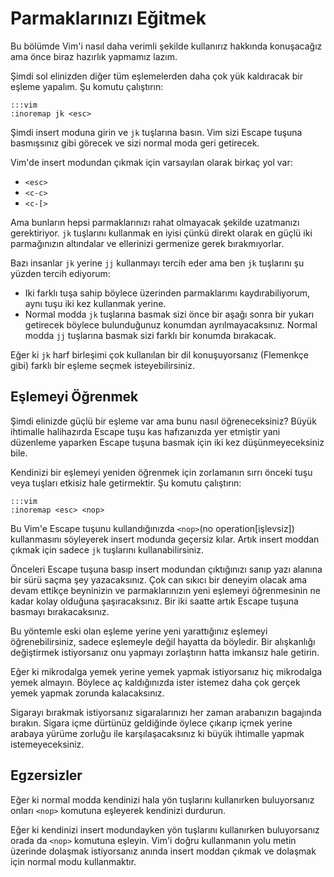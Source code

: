 Parmaklarınızı Eğitmek
======================

Bu bölümde Vim'i nasıl daha verimli şekilde kullanırız hakkında konuşacağız ama
önce biraz hazırlık yapmamız lazım.

Şimdi sol elinizden diğer tüm eşlemelerden daha çok yük kaldıracak bir eşleme
yapalım. Şu komutu çalıştırın:

    :::vim
    :inoremap jk <esc>

Şimdi insert moduna girin ve `jk` tuşlarına basın. Vim sizi Escape tuşuna
basmışsınız gibi görecek ve sizi normal moda geri getirecek.

Vim'de insert modundan çıkmak için varsayılan olarak birkaç yol var:

* `<esc>`
* `<c-c>`
* `<c-[>`

Ama bunların hepsi parmaklarınızı rahat olmayacak şekilde uzatmanızı
gerektiriyor. `jk` tuşlarını kullanmak en iyisi çünkü direkt olarak en güçlü
iki parmağınızın altındalar ve ellerinizi germenize gerek bırakmıyorlar.

Bazı insanlar `jk` yerine `jj` kullanmayı tercih eder ama ben `jk` tuşlarını şu
yüzden tercih ediyorum:

* Iki farklı tuşa sahip böylece üzerinden parmaklarımı kaydırabiliyorum, aynı
  tuşu iki kez kullanmak yerine.
* Normal modda `jk` tuşlarına basmak sizi önce bir aşağı sonra bir yukarı
  getirecek böylece bulunduğunuz konumdan ayrılmayacaksınız. Normal modda `jj`
  tuşlarına basmak sizi farklı bir konumda bırakacak.

Eğer ki `jk` harf birleşimi çok kullanılan bir dil konuşuyorsanız (Flemenkçe
gibi) farklı bir eşleme seçmek isteyebilirsiniz.

Eşlemeyi Öğrenmek
-----------------

Şimdi elinizde güçlü bir eşleme var ama bunu nasıl öğreneceksiniz? Büyük
ihtimalle halihazırda Escape tuşu kas hafızanızda yer etmiştir yani düzenleme
yaparken Escape tuşuna basmak için iki kez düşünmeyeceksiniz bile.

Kendinizi bir eşlemeyi yeniden öğrenmek için zorlamanın sırrı önceki tuşu veya
tuşları etkisiz hale getirmektir. Şu komutu çalıştırın:

    :::vim
    :inoremap <esc> <nop>

Bu Vim'e Escape tuşunu kullandığınızda `<nop>`(no operation[işlevsiz])
kullanmasını söyleyerek insert modunda geçersiz kılar. Artık insert moddan
çıkmak için sadece `jk` tuşlarını kullanabilirsiniz.

Önceleri Escape tuşuna basıp insert modundan çıktığınızı sanıp yazı alanına bir
sürü saçma şey yazacaksınız. Çok can sıkıcı bir deneyim olacak ama devam
ettikçe beyninizin ve parmaklarınızın yeni eşlemeyi öğrenmesinin ne kadar kolay
olduğuna şaşıracaksınız. Bir iki saatte artık Escape tuşuna basmayı
bırakacaksınız.

Bu yöntemle eski olan eşleme yerine yeni yarattığınız eşlemeyi
öğrenebilirsiniz, sadece eşlemeyle değil hayatta da böyledir. Bir alışkanlığı
değiştirmek istiyorsanız onu yapmayı zorlaştırın hatta imkansız hale getirin.

Eğer ki mikrodalga yemek yerine yemek yapmak istiyorsanız hiç mikrodalga yemek
almayın. Böylece aç kaldığınızda ister istemez daha çok gerçek yemek yapmak
zorunda kalacaksınız.

Sigarayı bırakmak istiyorsanız sigaralarınızı her zaman arabanızın bagajında
bırakın. Sigara içme dürtünüz geldiğinde öylece çıkarıp içmek yerine arabaya
yürüme zorluğu ile karşılaşacaksınız ki büyük ihtimalle yapmak
istemeyeceksiniz.

Egzersizler
-----------

Eğer ki normal modda kendinizi hala yön tuşlarını kullanırken buluyorsanız
onları `<nop>` komutuna eşleyerek kendinizi durdurun.

Eğer ki kendinizi insert modundayken yön tuşlarını kullanırken buluyorsanız
orada da `<nop>` komutuna eşleyin. Vim'i doğru kullanmanın yolu metin üzerinde
dolaşmak istiyorsanız anında insert moddan çıkmak ve dolaşmak için normal modu
kullanmaktır.
